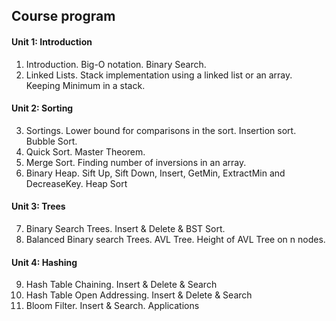## Course program

#### Unit 1: Introduction
1. Introduction. Big-O notation. Binary Search. 
2. Linked Lists. Stack implementation using a linked list or an array. Keeping Minimum in a stack.

#### Unit 2: Sorting
3. Sortings. Lower bound for comparisons in the sort. Insertion sort. Bubble Sort. 
4. Quick Sort. Master Theorem.
5. Merge Sort. Finding number of inversions in an array.
6. Binary Heap. Sift Up, Sift Down, Insert, GetMin, ExtractMin and DecreaseKey. Heap Sort

#### Unit 3: Trees
7. Binary Search Trees. Insert & Delete & BST Sort.
8. Balanced Binary search Trees. AVL Tree. Height of AVL Tree on n nodes.

#### Unit 4: Hashing 
9. Hash Table Chaining. Insert & Delete & Search
10. Hash Table Open Addressing. Insert & Delete & Search
11. Bloom Filter. Insert & Search. Applications

